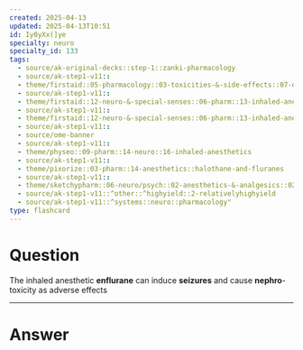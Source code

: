 ```yaml
---
created: 2025-04-13
updated: 2025-04-13T10:51
id: Iy0yXx(]ye
specialty: neuro
specialty_id: 133
tags:
  - source/ak-original-decks::step-1::zanki-pharmacology
  - source/ak-step1-v11::
  - theme/firstaid::05-pharmacology::03-toxicities-&-side-effects::07-drug-reactions---neurologic
  - source/ak-step1-v11::
  - theme/firstaid::12-neuro-&-special-senses::06-pharm::13-inhaled-anesthetics
  - source/ak-step1-v11::
  - theme/firstaid::12-neuro-&-special-senses::06-pharm::13-inhaled-anesthetics::clinical
  - source/ak-step1-v11::
  - source/ome-banner
  - source/ak-step1-v11::
  - theme/physeo::09-pharm::14-neuro::16-inhaled-anesthetics
  - source/ak-step1-v11::
  - theme/pixorize::03-pharm::14-anesthetics::halothane-and-fluranes
  - source/ak-step1-v11::
  - theme/sketchypharm::06-neuro/psych::02-anesthetics-&-analgesics::02-inhaled-anesthetics,-dantrolene
  - source/ak-step1-v11::^other::^highyield::2-relativelyhighyield
  - source/ak-step1-v11::^systems::neuro::pharmacology"
type: flashcard
---
```


# Question
The inhaled anesthetic **enflurane** can induce **seizures** and cause **nephro**-toxicity as adverse effects

---

# Answer
